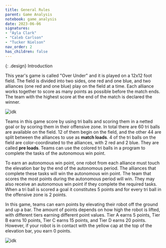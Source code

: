 ```yaml
---
title: General Rules
parent: Game Analysis
notebook: game_analysis
date: 2023-06-06
signatures:
- "Ayla Clark"
- "Caleb Carlson"
- "Tucker Nielson"
nav_order: 2
has_children: false
---
```


{: .design}
Introduction

This year's game is called "Over Under" and it is played on a 12x12 foot field. The field is divided into two sides, one red and one blue, and two alliances (one red and one blue) play on the field at a time. Each alliance works together to score as many points as possible before the match ends. The team with the highest score at the end of the match is declared the winner. 

![idk]()

Teams in this game score by using tri balls and scoring them in a netted goal or by scoring them in their offensive zone. In total there are 60 tri balls are available on the field. 12 of them begin on the field, and the other 44 are split between the alliances to use as **match loads**. 4 of the tri balls on the field are color-coordinated to the alliances, with 2 red and 2 blue. They are called **pre loads**. Teams can use the colored tri balls in a program to complete the tasks of the autonomous win point.

To earn an autonomous win point, one robot from each alliance must touch the elevation bar by the end of the autonomous period. The alliances that complete these tasks will win the autonomous win point. The team that scores the most points during the autonomous period will win. They may also receive an autonomous win point if they complete the required tasks. When a tri ball is scored a goal it constitutes 5 points and for every tri ball in the offensive zone is 2 points. 

In this game, teams can earn points by elevating their robot off the ground and up a bar. The amount of points depends on how high the robot is lifted, with different tiers earning different point values. Tier A earns 5 points, Tier B earns 10 points, Tier C earns 15 points, and Tier D earns 20 points. However, if your robot is in contact with the yellow cap at the top of the elevation bar, you earn 0 points.

![idk]()
